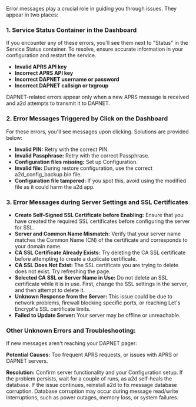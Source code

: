 Error messages play a crucial role in guiding you through issues. They appear in
two places:

### 1. Service Status Container in the Dashboard

If you encounter any of these errors, you'll see them next to "Status" in the
Service Status container. To resolve, ensure accurate information in your
configuration and restart the service.

- **Invalid APRS API key**
- **Incorrect APRS API key**
- **Incorrect DAPNET username or password**
- **Incorrect DAPNET callsign or txgroup**

DAPNET-related errors appear only when a new APRS message is received and a2d
attempts to transmit it to DAPNET.

### 2. Error Messages Triggered by Click on the Dashboard

For these errors, you'll see messages upon clicking. Solutions are provided
below:

- **Invalid PIN:** Retry with the correct PIN.
- **Invalid Passphrase:** Retry with the correct Passphrase.
- **Configuration files missing:** Set up Configuration.
- **Invalid file:** During restore configuration, use the correct
  a2d_config_backup.bin file.
- **Configuration file tampered:** If you spot this, avoid using the modified
  file as it could harm the a2d app.

### 3. Error Messages during Server Settings and SSL Certificates

- **Create Self-Signed SSL Certificate before Enabling:** Ensure that you have
  created the required SSL certificates before configuring the server for SSL.
- **Server and Common Name Mismatch:** Verify that your server name matches the
  Common Name (CN) of the certificate and corresponds to your domain name.
- **CA SSL Certificate Already Exists:** Try deleting the CA SSL certificate
  before attempting to create a duplicate certificate.
- **CA SSL Does Not Exist:** The SSL certificate you are trying to delete does
  not exist. Try refreshing the page.
- **Selected CA SSL or Server Name in Use:** Do not delete an SSL certificate
  while it is in use. First, change the SSL settings in the server, and then
  attempt to delete it.
- **Unknown Response from the Server:** This issue could be due to network
  problems, firewall blocking specific ports, or reaching Let's Encrypt's SSL
  certificate limits.
- **Failed to Update Server:** Your server may be offline or unreachable.

### Other Unknown Errors and Troubleshooting:

If new messages aren't reaching your DAPNET pager:

**Potential Causes:** Too frequent APRS requests, or issues with APRS or DAPNET
servers.

**Resolution:** Confirm server functionality and your Configuration setup. If
the problem persists, wait for a couple of runs, as a2d self-heals the database.
If the issue continues, reinstall a2d to fix message database corruption.
Database corruption may occur during message read/write interruptions, such as
power outages, memory loss, or system failures.